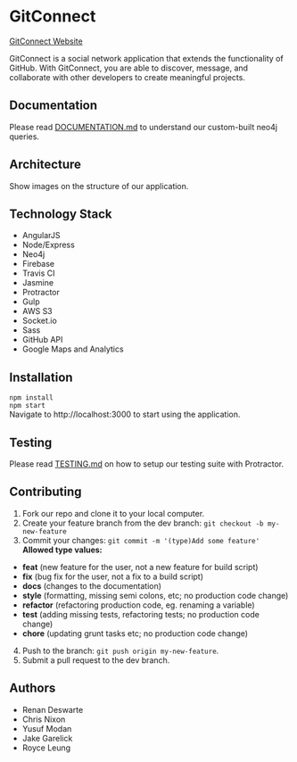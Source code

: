 # GitConnect
[GitConnect Website](http://gitconnect.me)  

GitConnect is a social network application that extends the functionality of GitHub. With GitConnect, you are able to discover, message, and collaborate with other developers to create meaningful projects.

## Documentation
Please read [DOCUMENTATION.md](DOCUMENTATION.md) to understand our custom-built neo4j queries.

## Architecture 

Show images on the structure of our application.


## Technology Stack 

- AngularJS
- Node/Express
- Neo4j
- Firebase
- Travis CI
- Jasmine
- Protractor
- Gulp
- AWS S3
- Socket.io
- Sass
- GitHub API
- Google Maps and Analytics

## Installation 

`npm install`  
`npm start`  
Navigate to http://localhost:3000 to start using the application.


## Testing
Please read [TESTING.md](TESTING.md) on how to setup our testing suite with Protractor.

## Contributing

1. Fork our repo and clone it to your local computer.
2. Create your feature branch from the dev branch: `git checkout -b my-new-feature`
3. Commit your changes: `git commit -m '(type)Add some feature'`  
  __Allowed type values:__
  - **feat** (new feature for the user, not a new feature for build script)
  - **fix** (bug fix for the user, not a fix to a build script)
  - **docs** (changes to the documentation)
  - **style** (formatting, missing semi colons, etc; no production code change)
  - **refactor** (refactoring production code, eg. renaming a variable)
  - **test** (adding missing tests, refactoring tests; no production code change)
  - **chore** (updating grunt tasks etc; no production code change)
4. Push to the branch: `git push origin my-new-feature`.  
5. Submit a pull request to the dev branch.

## Authors 
- Renan Deswarte
- Chris Nixon
- Yusuf Modan
- Jake Garelick
- Royce Leung